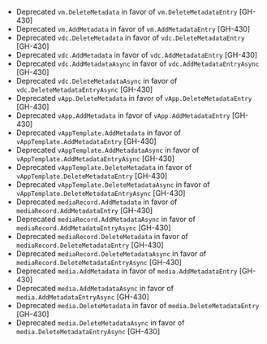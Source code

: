 * Deprecated `vm.DeleteMetadata` in favor of `vm.DeleteMetadataEntry` [GH-430]
* Deprecated `vm.AddMetadata` in favor of `vm.AddMetadataEntry` [GH-430]
* Deprecated `vdc.DeleteMetadata` in favor of `vdc.DeleteMetadataEntry` [GH-430]
* Deprecated `vdc.AddMetadata` in favor of `vdc.AddMetadataEntry` [GH-430]
* Deprecated `vdc.AddMetadataAsync` in favor of `vdc.AddMetadataEntryAsync` [GH-430]
* Deprecated `vdc.DeleteMetadataAsync` in favor of `vdc.DeleteMetadataEntryAsync` [GH-430]
* Deprecated `vApp.DeleteMetadata` in favor of `vApp.DeleteMetadataEntry` [GH-430]
* Deprecated `vApp.AddMetadata` in favor of `vApp.AddMetadataEntry` [GH-430]
* Deprecated `vAppTemplate.AddMetadata` in favor of `vAppTemplate.AddMetadataEntry` [GH-430]
* Deprecated `vAppTemplate.AddMetadataAsync` in favor of `vAppTemplate.AddMetadataEntryAsync` [GH-430]
* Deprecated `vAppTemplate.DeleteMetadata` in favor of `vAppTemplate.DeleteMetadataEntry` [GH-430]
* Deprecated `vAppTemplate.DeleteMetadataAsync` in favor of `vAppTemplate.DeleteMetadataEntryAsync` [GH-430]
* Deprecated `mediaRecord.AddMetadata` in favor of `mediaRecord.AddMetadataEntry` [GH-430]
* Deprecated `mediaRecord.AddMetadataAsync` in favor of `mediaRecord.AddMetadataEntryAsync` [GH-430]
* Deprecated `mediaRecord.DeleteMetadata` in favor of `mediaRecord.DeleteMetadataEntry` [GH-430]
* Deprecated `mediaRecord.DeleteMetadataAsync` in favor of `mediaRecord.DeleteMetadataEntryAsync` [GH-430]
* Deprecated `media.AddMetadata` in favor of `media.AddMetadataEntry` [GH-430]
* Deprecated `media.AddMetadataAsync` in favor of `media.AddMetadataEntryAsync` [GH-430]
* Deprecated `media.DeleteMetadata` in favor of `media.DeleteMetadataEntry` [GH-430]
* Deprecated `media.DeleteMetadataAsync` in favor of `media.DeleteMetadataEntryAsync` [GH-430]